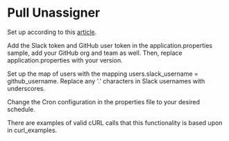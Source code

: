 # Pull Unassigner

Set up according to this [article](https://medium.com/babylon-engineering/bringing-some-order-to-pull-request-reviews-27ac55d181bb).

Add the Slack token and GitHub user token in the application.properties sample, add your GitHub org and team as well. Then, replace application.properties with your version.

Set up the map of users with the mapping users.slack_username = github_username. Replace any '.' characters in Slack usernames with underscores.

Change the Cron configuration in the properties file to your desired schedule.

There are examples of valid cURL calls that this functionality is based upon in curl_examples.
